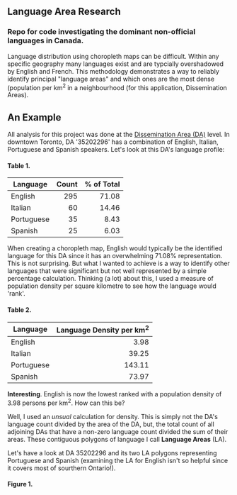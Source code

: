 ## Language Area Research

### Repo for code investigating the dominant non-official languages in Canada.

Language distribution using choropleth maps can be difficult. Within any specific geography many languages exist and are typcially overshadowed by English and French. This methodology demonstrates a way to reliably identify principal "language areas" and which ones are the most dense (population per km<sup>2</sup> in a neighbourhood (for this application, Dissemination Areas).

## An Example

All analysis for this project was done at the [Dissemination Area (DA)](https://www150.statcan.gc.ca/n1/pub/92-195-x/2011001/geo/da-ad/da-ad-eng.htm) level. In downtown Toronto, DA '35202296' has a combination of English, Italian, Portuguese and Spanish speakers. Let's look at this DA's language profile:

#### Table 1.
| Language   | Count | % of Total |
|------------|------:|-----------:|
| English    |   295 |      71.08 |
| Italian    |    60 |      14.46 |
| Portuguese |    35 |       8.43 |
| Spanish    |    25 |       6.03 |

When creating a choropleth map, English would typically be the identified language for this DA since it has an overwhelming 71.08% representation. This is not surprising. But what I wanted to achieve is a way to identify other languages that were significant but not well represented by a simple percentage calculation. Thinking (a lot) about this, I used a measure of population density per square kilometre to see how the language would 'rank'.

#### Table 2.
| Language   | Language Density per km<sup>2</sup> |
|------------|-------:|
| English    |   3.98 |
| Italian    |  39.25 |
| Portuguese | 143.11 |
| Spanish    |  73.97 |

**Interesting**. English is now the lowest ranked with a population density of 3.98 persons per km<sup>2</sup>. How can this be?

Well, I used an *unsual* calculation for density. This is simply not the DA's language count divided by the area of the DA, but, the total count of all adjoining DAs that have a non-zero language count divided the sum of their areas. These contiguous polygons of language I call **Language Areas** (LA). 

Let's have a look at DA 35202296 and its two LA polygons representing Portuguese and Spanish (examining the LA for English isn't so helpful since it covers most of sourthern Ontario!).

#### Figure 1.
